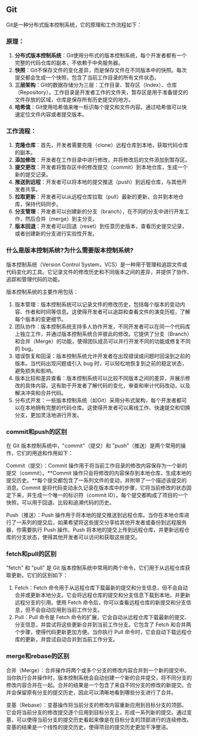 ## Git

Git是一种分布式版本控制系统，它的原理和工作流程如下：

### 原理：

1. **分布式版本控制系统**：Git使用分布式的版本控制系统，每个开发者都有一个完整的代码仓库的副本，不依赖于中央服务器。
2. **快照**：Git不保存文件的变化差异，而是保存文件在不同版本中的快照。每次提交都会生成一个快照，包含了当前工作目录的所有文件状态。
3. **三层架构**：Git的数据存储分为三层：工作目录、暂存区（Index）、仓库（Repository）。工作目录是开发者工作的文件夹，暂存区是用于准备提交的文件存放的区域，仓库是保存所有历史提交的地方。
4. **哈希值**：Git使用哈希值来唯一标识每个提交和文件内容。通过哈希值可以快速定位文件内容或者提交版本。

### 工作流程：

1. **克隆仓库**：首先，开发者需要克隆（clone）远程仓库到本地，获取代码仓库的副本。
2. **添加修改**：开发者在工作目录中进行修改，并将修改后的文件添加到暂存区。
3. **提交更改**：开发者将暂存区中的修改提交（commit）到本地仓库，生成一个新的提交记录。
4. **推送到远程**：开发者可以将本地的提交推送（push）到远程仓库，与其他开发者共享。
5. **拉取更新**：开发者可以从远程仓库拉取（pull）最新的更新，合并到本地仓库，保持代码同步。
6. **分支管理**：开发者可以创建新的分支（branch），在不同的分支中进行开发工作，然后合并（merge）到主分支。
7. **版本回退**：开发者可以回退（reset）到任意历史版本，查看历史提交记录，或者创建新的分支进行实验性开发。



### **什么是版本控制系统?为什么需要版本控制系统?**

版本控制系统（Version Control System，VCS）是一种用于管理和追踪文件或代码变化的工具。它记录文件的修改历史和不同版本之间的差异，并提供了协作、追踪和管理代码的功能。

版本控制系统的主要作用包括：

1. 版本管理：版本控制系统可以记录文件的修改历史，包括每个版本的变动内容、作者和时间等信息。这使得开发者可以追踪和查看文件的演变历程，了解每个版本的变更细节。
2. 团队协作：版本控制系统支持多人协作开发，不同开发者可以在同一个代码库上独立工作，并通过版本控制系统合并彼此的修改。它提供了分支（Branch）和合并（Merge）的功能，使得团队成员可以并行开发不同的功能或修复不同的 bug。
3. 错误恢复和回滚：版本控制系统允许开发者在出现错误或问题时回滚到之前的版本。当代码出现问题或引入 bug 时，可以轻松地恢复到之前的稳定状态，避免损失和影响。
4. 版本比较和差异查看：版本控制系统可以比较不同版本之间的差异，并展示修改的具体内容。这有助于开发者了解代码的变化，审查和审计代码改动，以及解决冲突和合并代码。
5. 分布式开发：一些版本控制系统（如Git）采用分布式架构，每个开发者都可以在本地拥有完整的代码仓库。这使得开发者可以离线工作、快速提交和切换分支，更加灵活地进行开发。





### **commit和push的区别**

在 Git 版本控制系统中，"commit"（提交）和 "push"（推送）是两个常用的操作，它们的用途和作用如下：

Commit（提交）：Commit 操作用于将当前工作目录的修改内容保存为一个新的提交（commit）。**Commit 操作只会将修改的内容保存到本地仓库，生成本地的提交历史。**每个提交都包含了一系列文件的变动，并附带了一个描述该提交的消息。Commit 是将代码变动永久记录在版本库中的步骤，它将当前修改的状态固定下来，并生成一个唯一的标识符（commit ID）。每个提交都构成了项目的一个快照，可以用于回退、比较和追溯代码的历史。

Push（推送）：Push 操作用于将本地的提交推送到远程仓库。当你在本地仓库进行了一系列的提交后，如果希望将这些提交分享给其他开发者或备份到远程服务器，你需要执行 Push 操作。Push 将本地的提交上传到远程仓库，并更新远程仓库的分支状态，使得其他开发者可以访问和获取这些提交。



### **fetch和pull的区别**

"fetch" 和 "pull" 是 Git 版本控制系统中常用的两个命令，它们用于从远程仓库获取更新。它们的区别如下：

1. Fetch：Fetch 命令用于从远程仓库下载最新的提交和分支信息，但不会自动合并或更新本地分支。它会将远程仓库的提交和分支信息下载到本地，并更新远程分支的引用。使用 Fetch 命令后，你可以查看远程仓库的新提交和分支信息，但不会自动应用到当前工作分支。
2. Pull：Pull 命令是 Fetch 命令的扩展，它会自动从远程仓库下载最新的提交、分支信息，并尝试将这些更新合并到当前工作分支。它包含了 Fetch 和合并两个步骤，使得代码更新更加方便。当你执行 Pull 命令时，它会自动下载远程仓库的更新，并尝试自动合并到当前工作分支。

### **merge和rebase的区别**

合并（Merge）：合并操作将两个或多个分支的修改内容合并到一个新的提交中。当你执行合并操作时，版本控制系统会自动创建一个新的合并提交，将不同分支的修改内容合并在一起。合并的结果是一个包含了来自不同分支的修改的新提交。合并会保留原有分支的提交历史，因此可以清晰地看到哪些分支进行了合并。

变基（Rebase）：变基操作将当前分支的修改内容重新应用到目标分支的顶部。它会将当前分支的修改提交逐个应用到目标分支上，形成一系列新的提交。通过变基，可以使得当前分支的提交历史看起来像是在目标分支的顶部进行的连续修改。变基的结果是一个线性的提交历史，使得项目的提交历史更加干净整洁。





